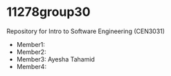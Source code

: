 # 11278group30

Repository for Intro to Software Engineering (CEN3031)

- Member1:
- Member2:
- Member3: Ayesha Tahamid
- Member4:

